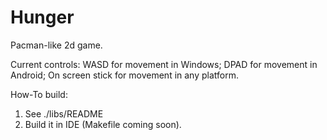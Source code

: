 Hunger
======

Pacman-like 2d game.

Current controls:
WASD for movement in Windows; DPAD for movement in Android; On screen stick for movement in any platform.

How-To build:
1. See ./libs/README
2. Build it in IDE (Makefile coming soon).